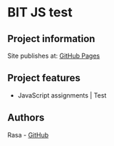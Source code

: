 # BIT JS test

## Project information

Site publishes at: [GitHub Pages]()

## Project features

-   JavaScript assignments | Test

## Authors

Rasa - [GitHub](https://github.com/Rasosm)
